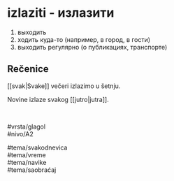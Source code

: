 # izlaziti - излазити

1. выходить
2. ходить куда-то (например, в город, в гости)  
3. выходить регулярно (о публикациях, транспорте)

## Rečenice

[[svak|Svake]] večeri izlazimo u šetnju.

Novine izlaze svakog [[jutro|jutra]].

<br>

#vrsta/glagol  
#nivo/A2  

#tema/svakodnevica  
#tema/vreme  
#tema/navike  
#tema/saobraćaj
